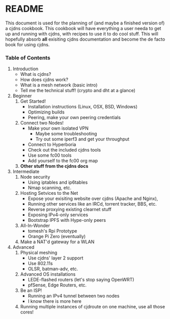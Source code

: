 # README

This document is used for the planning of (and maybe a finished version of) a cjdns cookbook. This cookbook will have everything a user needa to get up and running with cjdns, with recipes to use it to do cool stuff. This will hopefully absorb **all** exisiting cjdns documentation and become the de facto book for using cjdns.

### Table of Contents

1. Introduction 
    - What is cjdns? 
    - How does cjdns work?
    - What is a mesh network (basic intro)
    - Tell me the technical stuff! (crypto and dht at a glance)
2. Beginner
    1. Get Started!
        - Installation instructions (Linux, OSX, BSD, Windows)
        - Optimizing builds
        - Peering, make your own peering credentials
    2. Connect two Nodes!
        - Make your own isolated VPN
            - Maybe some troubleshooting
            - Try out some iperf3 and get your throughput
        - Connect to Hyperboria
        - Check out the included cjdns tools
        - Use some fc00 tools
        - Add yourself to the fc00 org map
    3. **Other stuff from the cjdns docs**    
3. Intermediate
    1. Node security 
        - Using iptables and ip6tables
        - Nmap scanning, etc.
    2. Hosting Setvices to the Net
        - Expose your exisiting website over cjdns (Apache and Nginx), 
        - Running other services like an IRCd, torrent tracker, BBS, etc. 
        - Reverse proxying existing clearnet stuff 
        - Exposing IPv4-only services
        - Bootstrap IPFS with Hype-only peers
    3. All-In-Wonder
        - tomesh's Rpi Prototype
        - Orange Pi Zero (eventually)
    4.  Make a NAT'd gateway for a WLAN
4. Advanced
    1. Physical meshing
        - Use cjdns' layer 2 support
        - Use 802.11s
        - OLSR, batman-adv, etc.
    2. Advanced OS installations
        - LEDE-flashed routers (let's stop saying OpenWRT)
        - pfSense, Edge Routers, etc. 
    3. Be an ISP!
        - Running an IPv4 tunnel between two nodes
        - I know there is more here
    4. Running multiple instances of cjdroute on one machine, use all those cores!
